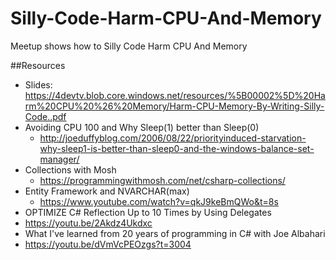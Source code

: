 # Silly-Code-Harm-CPU-And-Memory
Meetup shows how to Silly Code Harm CPU And Memory

##Resources
* Slides: https://4devtv.blob.core.windows.net/resources/%5B00002%5D%20Harm%20CPU%20%26%20Memory/Harm-CPU-Memory-By-Writing-Silly-Code..pdf
* Avoiding CPU 100 and Why Sleep(1) better than Sleep(0) 
  *  http://joeduffyblog.com/2006/08/22/priorityinduced-starvation-why-sleep1-is-better-than-sleep0-and-the-windows-balance-set-manager/
* Collections with Mosh
  * https://programmingwithmosh.com/net/csharp-collections/
* Entity Framework and NVARCHAR(max)
  *  https://www.youtube.com/watch?v=qkJ9keBmQWo&t=8s
*  OPTIMIZE C# Reflection Up to 10 Times by Using Delegates
  *  https://youtu.be/2Akdz4Ukdxc
*  What I've learned from 20 years of programming in C# with Joe Albahari
  *  https://youtu.be/dVmVcPEOzgs?t=3004
